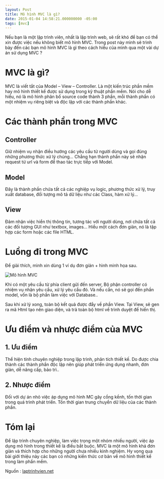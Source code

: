 ```yaml
---
layout: Post
title: Mô hình MVC là gì?
date: 2015-01-04 14:58:21.000000000 -05:00
tags: [mvc]
---
```


Nếu bạn là một lập trình viên, nhất là lập trình web, sẽ rất khó để bạn có thể xin được việc nếu không biết mô hình MVC. Trong post này mình sẽ trình bày đến các bạn mô hình MVC là gì theo cách hiểu của mình qua một vài dự án sử dụng MVC ?

# MVC là gì?

MVC là viết tắt của Model – View – Controller. Là một kiến trúc phần mềm hay mô hình thiết kế được sử dụng trong kỹ thuật phần mềm. Nói cho dễ hiểu, nó là mô hình phân bố source code thành 3 phần, mỗi thành phần có một nhiệm vụ riêng biệt và độc lập với các thành phần khác.

# Các thành phần trong MVC

## Controller

Giữ nhiệm vụ nhận điều hướng các yêu cầu từ người dùng và gọi đúng những phương thức xử lý chúng… Chẳng hạn thành phần này sẽ nhận request từ url và form để thao tác trực tiếp với Model.

## Model

Đây là thành phần chứa tất cả các nghiệp vụ logic, phương thức xử lý, truy xuất database, đối tượng mô tả dữ liệu như các Class, hàm xử lý…

## View

Đảm nhận việc hiển thị thông tin, tương tác với người dùng, nơi chứa tất cả các đối tượng GUI như textbox, images… Hiểu một cách đơn giản, nó là tập hợp các form hoặc các file HTML.

# Luồng đi trong MVC

Để giải thích, mình xin dùng 1 ví dụ đơn giản + hình minh họa sau.

![Mô hình MVC](/images/2015/01/mo-hinh-mvc.jpg)

Khi có một yêu cầu từ phía client gửi đến server, Bộ phận controller có nhiệm vụ nhận yêu cầu, xử lý yêu cầu đó. Và nếu cần, nó sẽ gọi đến phần model, vốn là bộ phần làm việc với Database..

Sau khi xử lý xong, toàn bộ kết quả được đẩy về phần View. Tại View, sẽ gen ra mã Html tạo nên giao diện, và trả toàn bộ html về trình duyệt để hiển thị.

# Ưu điểm và nhược điểm của MVC

## 1. Ưu điểm

Thể hiện tính chuyên nghiệp trong lập trình, phân tích thiết kế. Do được chia thành các thành phần độc lập nên giúp phát triển ứng dụng nhanh, đơn giản, dễ nâng cấp, bảo trì..

## 2. Nhược điểm

Đối với dự án nhỏ việc áp dụng mô hình MC gây cồng kềnh, tốn thời gian trong quá trình phát triển. Tốn thời gian trung chuyển dữ liệu của các thành phần.

# Tóm lại

Để lập trình chuyên nghiệp, làm việc trọng một nhóm nhiều người, việc áp dụng mô hình trong thiết kế là điều bắt buộc. MVC là một mô hình khá đơn giản và thích hợp cho những người chưa nhiều kinh nghiệm. Hy vọng qua bài giới thiệu này các bạn có những kiến thức cơ bản về mô hình thiết kế trong làm phần mềm.

Nguồn : [laptrinhvien.net](http://laptrinhvien.net/blog/tim-hieu-mo-hinh-mvc-la-gi/)
